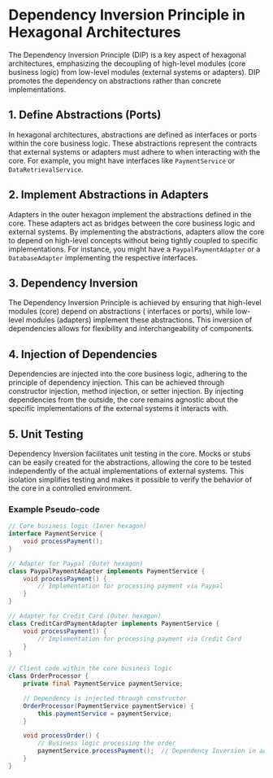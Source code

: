 # Dependency Inversion Principle in Hexagonal Architectures

The Dependency Inversion Principle (DIP) is a key aspect of hexagonal architectures, emphasizing the decoupling of
high-level modules (core business logic) from low-level modules (external systems or adapters). DIP promotes the
dependency on abstractions rather than concrete implementations.

## 1. Define Abstractions (Ports)

In hexagonal architectures, abstractions are defined as interfaces or ports within the core business logic. These
abstractions represent the contracts that external systems or adapters must adhere to when interacting with the core.
For example, you might have interfaces like `PaymentService` or `DataRetrievalService`.

## 2. Implement Abstractions in Adapters

Adapters in the outer hexagon implement the abstractions defined in the core. These adapters act as bridges between the
core business logic and external systems. By implementing the abstractions, adapters allow the core to depend on
high-level concepts without being tightly coupled to specific implementations. For instance, you might have
a `PaypalPaymentAdapter` or a `DatabaseAdapter` implementing the respective interfaces.

## 3. Dependency Inversion

The Dependency Inversion Principle is achieved by ensuring that high-level modules (core) depend on abstractions (
interfaces or ports), while low-level modules (adapters) implement these abstractions. This inversion of dependencies
allows for flexibility and interchangeability of components.

## 4. Injection of Dependencies

Dependencies are injected into the core business logic, adhering to the principle of dependency injection. This can be
achieved through constructor injection, method injection, or setter injection. By injecting dependencies from the
outside, the core remains agnostic about the specific implementations of the external systems it interacts with.

## 5. Unit Testing

Dependency Inversion facilitates unit testing in the core. Mocks or stubs can be easily created for the abstractions,
allowing the core to be tested independently of the actual implementations of external systems. This isolation
simplifies testing and makes it possible to verify the behavior of the core in a controlled environment.

### Example Pseudo-code

```java
// Core business logic (Inner hexagon)
interface PaymentService {
    void processPayment();
}

// Adapter for Paypal (Outer hexagon)
class PaypalPaymentAdapter implements PaymentService {
    void processPayment() {
        // Implementation for processing payment via Paypal
    }
}

// Adapter for Credit Card (Outer hexagon)
class CreditCardPaymentAdapter implements PaymentService {
    void processPayment() {
        // Implementation for processing payment via Credit Card
    }
}

// Client code within the core business logic
class OrderProcessor {
    private final PaymentService paymentService;

    // Dependency is injected through constructor
    OrderProcessor(PaymentService paymentService) {
        this.paymentService = paymentService;
    }

    void processOrder() {
        // Business logic processing the order
        paymentService.processPayment();  // Dependency Inversion in action
    }
}
